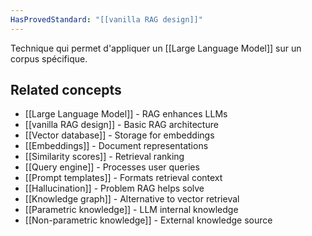```yaml
---
HasProvedStandard: "[[vanilla RAG design]]"
---
```


Technique qui permet d'appliquer un [[Large Language Model]] sur un corpus spécifique.



## Related concepts

- [[Large Language Model]] - RAG enhances LLMs
- [[vanilla RAG design]] - Basic RAG architecture
- [[Vector database]] - Storage for embeddings
- [[Embeddings]] - Document representations
- [[Similarity scores]] - Retrieval ranking
- [[Query engine]] - Processes user queries
- [[Prompt templates]] - Formats retrieval context
- [[Hallucination]] - Problem RAG helps solve
- [[Knowledge graph]] - Alternative to vector retrieval
- [[Parametric knowledge]] - LLM internal knowledge
- [[Non-parametric knowledge]] - External knowledge source
